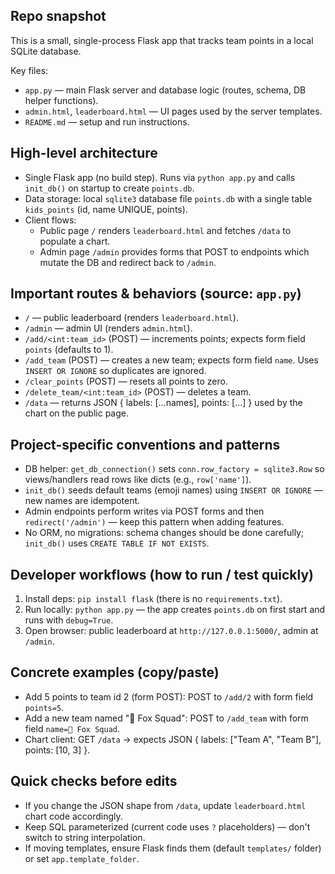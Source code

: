 ## Repo snapshot

This is a small, single-process Flask app that tracks team points in a local SQLite database.

Key files:
- `app.py` — main Flask server and database logic (routes, schema, DB helper functions).
- `admin.html`, `leaderboard.html` — UI pages used by the server templates.
- `README.md` — setup and run instructions.

## High-level architecture

- Single Flask app (no build step). Runs via `python app.py` and calls `init_db()` on startup to create `points.db`.
- Data storage: local `sqlite3` database file `points.db` with a single table `kids_points` (id, name UNIQUE, points).
- Client flows:
  - Public page `/` renders `leaderboard.html` and fetches `/data` to populate a chart.
  - Admin page `/admin` provides forms that POST to endpoints which mutate the DB and redirect back to `/admin`.

## Important routes & behaviors (source: `app.py`)
- `/` — public leaderboard (renders `leaderboard.html`).
- `/admin` — admin UI (renders `admin.html`).
- `/add/<int:team_id>` (POST) — increments points; expects form field `points` (defaults to 1).
- `/add_team` (POST) — creates a new team; expects form field `name`. Uses `INSERT OR IGNORE` so duplicates are ignored.
- `/clear_points` (POST) — resets all points to zero.
- `/delete_team/<int:team_id>` (POST) — deletes a team.
- `/data` — returns JSON { labels: [...names], points: [...] } used by the chart on the public page.

## Project-specific conventions and patterns

- DB helper: `get_db_connection()` sets `conn.row_factory = sqlite3.Row` so views/handlers read rows like dicts (e.g., `row['name']`).
- `init_db()` seeds default teams (emoji names) using `INSERT OR IGNORE` — new names are idempotent.
- Admin endpoints perform writes via POST forms and then `redirect('/admin')` — keep this pattern when adding features.
- No ORM, no migrations: schema changes should be done carefully; `init_db()` uses `CREATE TABLE IF NOT EXISTS`.

## Developer workflows (how to run / test quickly)

1. Install deps: `pip install flask` (there is no `requirements.txt`).
2. Run locally: `python app.py` — the app creates `points.db` on first start and runs with `debug=True`.
3. Open browser: public leaderboard at `http://127.0.0.1:5000/`, admin at `/admin`.

## Concrete examples (copy/paste)

- Add 5 points to team id 2 (form POST): POST to `/add/2` with form field `points=5`.
- Add a new team named "🦊 Fox Squad": POST to `/add_team` with form field `name=🦊 Fox Squad`.
- Chart client: GET `/data` -> expects JSON { labels: ["Team A", "Team B"], points: [10, 3] }.

## Quick checks before edits

- If you change the JSON shape from `/data`, update `leaderboard.html` chart code accordingly.
- Keep SQL parameterized (current code uses `?` placeholders) — don't switch to string interpolation.
- If moving templates, ensure Flask finds them (default `templates/` folder) or set `app.template_folder`.

